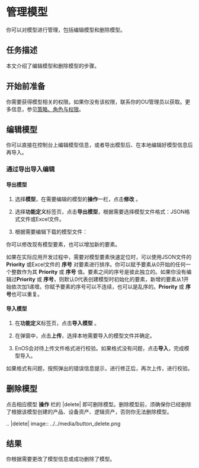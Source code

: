 # 管理模型

你可以对模型进行管理，包括编辑模型和删除模型。

## 任务描述

本文介绍了编辑模型和删除模型的步骤。

## 开始前准备


你需要获得模型相关的权限。如果你没有该权限，联系你的OU管理员以获取。更多信息，参见[策略、角色与权限](/docs/iam/zh_CN/2.0.9/access_policy)。


## 编辑模型

你可以直接在控制台上编辑模型信息，或者导出模型后、在本地编辑好模型信息后再导入。

### 通过导出导入编辑

#### 导出模型 

1. 选择**模型**，在需要编辑的模型的**操作**一栏，点击**修改** 。

2. 选择**功能定义**标签页，点击**导出模型**，根据需要选择模型文件格式：JSON格式文件或Excel文件。

3. 根据需要编辑下载的模型文件：

  你可以修改现有模型要素，也可以增加新的要素。

  如果在实际应用开发过程中，需要对模型要素快速定位时，可以使用JSON文件的 **Priority** 或Excel文件的 **序号** 对要素进行排序。你可以赋予要素从0开始的任何一个整数作为其 **Priority** 或 **序号** 值。要素之间的序号是彼此独立的。如果你没有编辑过**Priority** 或 **序号**，则默认0代表创建模型时初始化的要素，新增的要素从1开始依次加1递增。你赋予要素的序号可以不连续，也可以是乱序的。**Priority** 或 **序号**也可以重复。

#### 导入模型

1. 在**功能定义**标签页，点击**导入模型** 。

2. 在弹窗中，点击**上传**，选择本地需要导入的模型文件并确定。

3. EnOS会对待上传文件格式进行校验。如果格式没有问题，点击**导入**，完成模型导入。
 
 如果格式有问题，按照弹出的错误信息提示，进行修正后，再次上传，进行校验。

## 删除模型

点击相应模型 **操作** 栏的 |delete| 即可删除模型。删除模型前，须确保你已经删除了根据该模型创建的产品、设备资产、逻辑资产，否则你无法删除模型。

.. |delete| image:: ../../media/button_delete.png

## 结果

你根据需要更改了模型信息或成功删除了模型。

